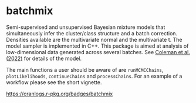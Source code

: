 # batchmix
Semi-supervised and unsupervised Bayesian mixture models that 
simultaneously infer the cluster/class structure and a batch correction. 
Densities available are the multivariate normal and the multivariate t. 
The model sampler is implemented in C++. This package is aimed at analysis of 
low-dimensional data generated across several batches. See 
[Coleman et al. (2022)](https://doi.org/10.1101/2022.01.14.476352) for details
of the model.

The main functions a user should be aware of are ``runMCMCChains``, ``plotLikelihoods``, ``continueChains`` and ``processChains``. For an example of a workflow please see the short vignette.

https://cranlogs.r-pkg.org/badges/batchmix
